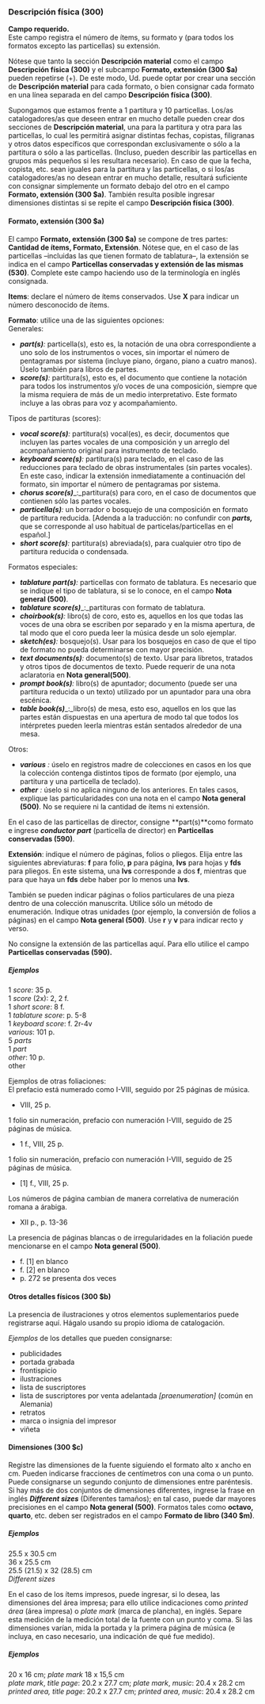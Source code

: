 ### Descripción física (300)
**Campo requerido.**  
Este campo registra el número de ítems, su formato y (para todos los formatos excepto las particellas) su extensión.

Nótese que tanto la sección **Descripción material** como el campo **Descripción física (300)** y el subcampo **Formato, extensión (300 $a)** pueden repetirse (+). De este modo, Ud. puede optar por crear una sección de **Descripción material** para cada formato, o bien consignar cada formato en una línea separada en del campo **Descripción física (300)**.

Supongamos que estamos frente a 1 partitura y 10 particellas. Los/as catalogadores/as que deseen entrar en mucho detalle pueden crear dos secciones de **Descripción material**, una para la partitura y otra para las particellas,  lo cual les permitirá asignar distintas fechas, copistas, filigranas y otros datos específicos que correspondan exclusivamente o sólo a la partitura o sólo a las particellas. (Incluso, pueden describir las particellas en grupos más pequeños si les resultara necesario). En caso de que la fecha, copista, etc. sean iguales para la partitura y las particellas, o si los/as catalogadores/as no desean entrar en mucho detalle, resultará suficiente con consignar simplemente un formato debajo del otro en el campo **Formato, extensión (300 $a)**. También resulta posible ingresar dimensiones distintas si se repite el campo **Descripción física (300)**.

#### Formato, extensión (300 $a)
El campo **Formato, extensión (300 $a)** se compone de tres partes: **Cantidad de ítems, Formato, Extensión**. Nótese que, en el caso de las particellas –incluidas las que tienen formato de tablatura–, la extensión se indica en el campo **Particellas conservadas y extensión de las mismas (530)**. Complete este campo haciendo uso de la terminología en inglés consignada.

**Items**: declare el número de ítems conservados. Use **X** para indicar un número desconocido de ítems.

**Formato**: utilice una de las siguientes opciones:  
Generales:

- **_part(s)_**_:_ particella(s), esto es, la notación de una obra correspondiente a uno solo de los instrumentos o voces, sin importar el número de pentagramas por sistema (incluye piano, órgano, piano a cuatro manos). Úselo también para libros de partes.
- **_score(s)_**_:_ partitura(s), esto es, el documento que contiene la notación para todos los instrumentos y/o voces de una composición, siempre que la misma requiera de más de un medio interpretativo. Este formato incluye a las obras para voz y acompañamiento.

Tipos de partituras (scores):
- **_vocal score(s)_**_:_ partitura(s) vocal(es), es decir, documentos que incluyen las partes vocales de una composición y un arreglo del acompañamiento original para instrumento de teclado.
- **_keyboard score(s)_**_:_ partitura(s) para teclado, en el caso de las reducciones para teclado de obras instrumentales (sin partes vocales). En este caso, indicar la extensión inmediatamente a continuación del formato, sin importar el número de pentagramas por sistema.
- **_chorus score(s)_**_:_partitura(s) para coro, en el caso de documentos que contienen sólo las partes vocales.
- **_particella(s)_**_:_ un borrador o bosquejo de una composición en formato de partitura reducida. [Adenda a la traducción: no confundir con **_parts,_** que se corresponde al uso habitual de particelas/particellas en el español.]
- **_short score(s)_**_:_ partitura(s) abreviada(s), para cualquier otro tipo de partitura reducida o condensada.

Formatos especiales:
- **_tablature part(s)_**_:_ particellas con formato de tablatura. Es necesario que se indique el tipo de tablatura, si se lo conoce, en el campo **Nota general (500)**.
- **_tablature score(s)_**_:_partituras con formato de tablatura.
- **_choirbook(s)_**_:_ libro(s) de coro, esto es, aquellos en los que todas las voces de una obra se escriben por separado y en la misma apertura, de tal modo que el coro pueda leer la música desde un solo ejemplar.
- **_sketch(es)_**_:_ bosquejo(s). Usar para los bosquejos en caso de que el tipo de formato no pueda determinarse con mayor precisión.
- **_text documents(s)_**_:_ documento(s) de texto. Usar para libretos, tratados y otros tipos de documentos de texto. Puede requerir de una nota aclaratoria en **Nota general(500)**.
- **_prompt book(s)_**_:_ libro(s) de apuntador; documento (puede ser una partitura reducida o un texto) utilizado por un apuntador para una obra escénica.
- **_table book(s)_**_:_libro(s) de mesa, esto eso, aquellos en los que las partes están dispuestas en una apertura de modo tal que todos los intérpretes pueden leerla mientras están sentados alrededor de una mesa.

 Otros:
- **_various_** _:_ úselo en registros madre de colecciones en casos en los que la colección contenga distintos tipos de formato (por ejemplo, una partitura y una particella de teclado).
- **_other_** _:_ úselo si no aplica ninguno de los anteriores. En tales casos, explique las particularidades con una nota en el campo **Nota general (500)**. No se requiere ni la cantidad de ítems ni extensión.

En el caso de las particellas de director, consigne **part(s)**como formato e ingrese **_conductor part_** (particella de director) en **Particellas conservadas (590)**.

**Extensión**: indique el número de páginas, folios o pliegos. Elija entre las siguientes abreviaturas: **f** para folio, **p** para página, **lvs** para hojas y **fds** para pliegos. En este sistema, una **lvs** corresponde a dos **f**, mientras que para que haya un **fds** debe haber por lo menos una **lvs**.

También se pueden indicar páginas o folios particulares de una pieza dentro de una colección manuscrita. Utilice sólo un método de enumeración. Indique otras unidades (por ejemplo, la conversión de folios a páginas) en el campo **Nota general (500)**. Use **r** y **v** para indicar recto y verso.

No consigne la extensión de las particellas aquí. Para ello utilice el campo **Particellas conservadas (590).**

##### Ejemplos  
1 _score_: 35 p.  
1 _score_ (2x): 2, 2 f.  
1 _short score_: 8 f.  
1 _tablature score_: p. 5-8  
1 _keyboard score_: f. 2r-4v  
_various_: 101 p.  
5 _parts_  
1 _part_  
_other_: 10 p.  
other

Ejemplos de otras foliaciones:  
El prefacio está numerado como I-VIII, seguido por 25 páginas de música.

- VIII, 25 p.

1 folio sin numeración, prefacio con numeración I-VIII, seguido de 25 páginas de música.

- 1 f., VIII, 25 p.

 1 folio sin numeración, prefacio con numeración I-VIII, seguido de 25 páginas de música.

- [1] f., VIII, 25 p.

Los números de página cambian de manera correlativa de numeración romana a árabiga.

- XII p., p. 13-36

La presencia de páginas blancas o de irregularidades en la foliación puede mencionarse en el campo **Nota general (500)**.

- f. [1]  en blanco
- f. [2] en blanco
- p. 272 se presenta dos veces

#### Otros detalles físicos (300 $b)
La presencia de ilustraciones y otros elementos suplementarios puede registrarse aquí. Hágalo usando su propio idioma de catalogación.

_Ejemplos_ de los detalles que pueden consignarse:

- publicidades
- portada grabada
- frontispicio
- ilustraciones
- lista de suscriptores
- lista de suscriptores por venta adelantada _[praenumeration]_ (común en Alemania)
- retratos
- marca o insignia del impresor
- viñeta

#### Dimensiones (300 $c)
Registre las dimensiones de la fuente siguiendo el formato alto x ancho en cm. Pueden indicarse fracciones de centímetros con una coma o un punto. Puede consignarse un segundo conjunto de dimensiones entre paréntesis. Si hay más de dos conjuntos de dimensiones diferentes, ingrese la frase en inglés **_Different sizes_** (Diferentes tamaños); en tal caso, puede dar mayores precisiones en el campo **Nota general (500)**. Formatos tales como **octavo, quarto**, etc. deben ser registrados en el campo **Formato de libro (340 $m)**.

##### Ejemplos  
25.5 x 30.5 cm  
36 x 25.5 cm  
25.5 (21.5) x 32 (28.5) cm  
_Different sizes_

En el caso de los ítems impresos, puede ingresar, si lo desea, las dimensiones del área impresa; para ello utilice indicaciones como _printed área_ (área impresa) o _plate mark_ (marca de plancha), en inglés. Separe esta medición de la medición total de la fuente con un punto y coma. Si las dimensiones varían, mida la portada y la primera página de música (e incluya, en caso necesario, una indicación de qué fue medido).

##### Ejemplos  
20 x 16 cm; _plate mark_ 18 x 15,5 cm  
_plate mark_, _title page_: 20.2 x 27.7 cm; _plate mark_, _music_: 20.4 x 28.2 cm  
_printed area, title page_: 20.2 x 27.7 cm; _printed area, music_: 20.4 x 28.2 cm
